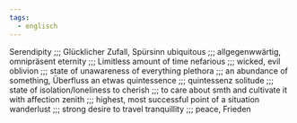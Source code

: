 ```yaml
---
tags:
  - englisch
---
```

Serendipity ;;; Glücklicher Zufall, Spürsinn
ubiquitous ;;; allgegenwwärtig, omnipräsent
eternity ;;; Limitless amount of time
nefarious ;;; wicked, evil
oblivion ;;; state of unawareness of everything
plethora ;;; an abundance of something, Überfluss an etwas
quintessence ;;; quintessenz
solitude ;;; state of isolation/loneliness
to cherish ;;; to care about smth and cultivate it with affection
zenith ;;; highest, most successful point of a situation
wanderlust ;;; strong desire to travel
tranquillity ;;; peace, Frieden